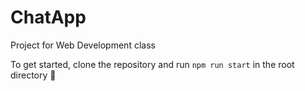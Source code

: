 # ChatApp
Project for Web Development class

To get started, clone the repository and run `npm run start` in the root directory 🚀
